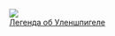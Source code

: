 ![](/books/prose_classic/Шарль%20де%20Костер/Легенда%20об%20Уленшпигеле.jpg)  
[Легенда об Уленшпигеле](/books/prose_classic/Шарль%20де%20Костер/Легенда%20об%20Уленшпигеле)
